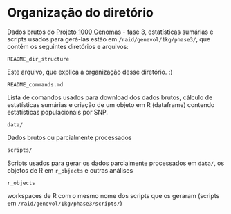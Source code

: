 # Organização do diretório

Dados brutos do 
[Projeto 1000 Genomas](http://www.1000genomes.org/) - fase 3,
estatísticas sumárias e scripts usados para
gerá-las estão em `/raid/genevol/1kg/phase3/`, que contém os
seguintes diretórios e arquivos:

`README_dir_structure`

  Este arquivo, que explica a organização desse diretório. :)

`README_commands.md`

Lista de comandos usados para download dos dados brutos, cálculo de
  estatísticas sumárias e criação de um objeto em R (dataframe)
  contendo estatísticas populacionais por SNP.

`data/`

Dados brutos ou parcialmente processados

`scripts/`

Scripts usados para gerar os dados parcialmente processados em
  `data/`, os objetos de R em `r_objects` e outras análises

`r_objects`

workspaces de R com o mesmo nome dos scripts que os geraram
(scripts em `/raid/genevol/1kg/phase3/scripts/`)
